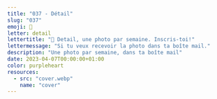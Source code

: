 ```yaml
---
title: "037 - Détail"
slug: "037"
emoji: 👀
letter: detail
lettertitle: "👀 Detail, une photo par semaine. Inscris-toi!"
lettermessage: "Si tu veux recevoir la photo dans ta boîte mail."
description: "Une photo par semaine, dans ta boîte mail"
date: 2023-04-07T00:00:00+01:00
color: purpleheart
resources:
  - src: "cover.webp"
    name: "cover"
---
```



